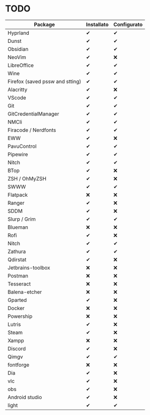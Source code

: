 # TODO

| Package | Installato | Configurato |
| --- | --- | --- |
| Hyprland | ✔ | ✔ |
| Dunst | ✔ | ✔ |
| Obsidian | ✔ | ✔ |
| NeoVim | ✔ | ❌ |
| LibreOffice | ✔ | ✔ |
| Wine | ✔ | ✔ |
| Firefox (saved pssw and stting) | ✔ | ✔ | 
| Alacritty | ✔ | ❌ |
| VScode | ✔ | ✔ |
| Git | ✔ | ✔ |
| GitCredentialManager | ✔ | ✔ |
| NMCli | ✔ | ✔ |
| Firacode / Nerdfonts | ✔ | ✔ |
| EWW | ✔ | ❌ |
| PavuControl | ✔ | ✔ |
| Pipewire | ✔ | ✔ |
| Nitch | ✔ | ✔ |
| BTop | ✔ | ❌ |
| ZSH / OhMyZSH | ✔ | ❌ |
| SWWW | ✔ | ✔ |
| Flatpack | ❌ | ❌ |
| Ranger | ✔ | ❌ |
| SDDM | ✔ | ❌ |
| Slurp / Grim | ✔ | ✔ |
| Blueman | ❌ | ❌ |
| Rofi | ✔ | ❌ |
| Nitch | ✔ | ✔ |
| Zathura | ✔ | ✔ |
| Qdirstat | ✔ | ❌ |
| Jetbrains-toolbox | ❌ | ❌ |
| Postman | ❌ | ❌ |
| Tesseract | ❌ | ❌ |
| Balena-etcher | ❌ | ❌ |
| Gparted | ✔ | ❌ |
| Docker | ❌ | ❌ |
| Powership | ❌ | ❌ |
| Lutris | ✔ | ❌ |
| Steam | ✔ | ❌ |
| Xampp | ❌ | ❌ |
| Discord | ✔ | ❌ |
| Qimgv | ✔ | ✔ |
| fontforge | ❌ | ❌ |
| Dia | ✔ | ❌ |
| vlc | ✔ | ❌ |
| obs | ✔ | ❌ |
| Android studio | ✔ | ❌ |
| light | ✔ | ✔ |

